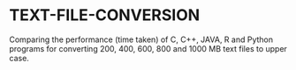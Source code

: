 # TEXT-FILE-CONVERSION
Comparing the performance (time taken) of C, C++, JAVA, R and Python programs for converting  200, 400, 600, 800 and 1000 MB text files to upper case. 
